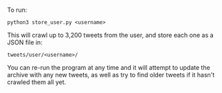 To run:

    python3 store_user.py <username>

This will crawl up to 3,200 tweets from the user, and store each one as a JSON file in:

    tweets/user/<username>/

You can re-run the program at any time and it will attempt to update the archive with any new tweets, as well as try to find older tweets if it hasn't crawled them all yet.
